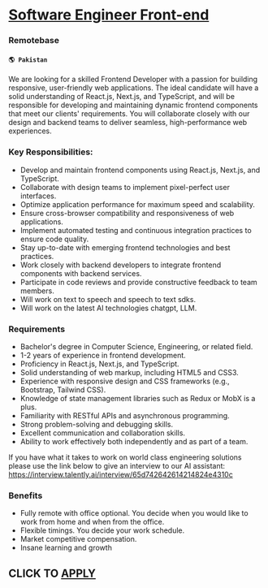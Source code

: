 # [Software Engineer Front-end](https://www.remotewlb.com/apply/software-engineer-front-end-45206)  
### Remotebase  
#### `🌎 Pakistan`  

We are looking for a skilled Frontend Developer with a passion for building responsive, user-friendly web applications. The ideal candidate will have a solid understanding of React.js, Next.js, and TypeScript, and will be responsible for developing and maintaining dynamic frontend components that meet our clients' requirements. You will collaborate closely with our design and backend teams to deliver seamless, high-performance web experiences.

### Key Responsibilities:

  * Develop and maintain frontend components using React.js, Next.js, and TypeScript.
  * Collaborate with design teams to implement pixel-perfect user interfaces.
  * Optimize application performance for maximum speed and scalability.
  * Ensure cross-browser compatibility and responsiveness of web applications.
  * Implement automated testing and continuous integration practices to ensure code quality.
  * Stay up-to-date with emerging frontend technologies and best practices.
  * Work closely with backend developers to integrate frontend components with backend services.
  * Participate in code reviews and provide constructive feedback to team members.
  * Will work on text to speech and speech to text sdks.
  * Will work on the latest AI technologies chatgpt, LLM.

### Requirements

  * Bachelor's degree in Computer Science, Engineering, or related field.
  * 1-2 years of experience in frontend development.
  * Proficiency in React.js, Next.js, and TypeScript.
  * Solid understanding of web markup, including HTML5 and CSS3.
  * Experience with responsive design and CSS frameworks (e.g., Bootstrap, Tailwind CSS).
  * Knowledge of state management libraries such as Redux or MobX is a plus.
  * Familiarity with RESTful APIs and asynchronous programming.
  * Strong problem-solving and debugging skills.
  * Excellent communication and collaboration skills.
  * Ability to work effectively both independently and as part of a team.  
  
If you have what it takes to work on world class engineering solutions please use the link below to give an interview to our AI assistant:  
https://interview.talently.ai/interview/65d742642614214824e4310c

### Benefits

  * Fully remote with office optional. You decide when you would like to work from home and when from the office.
  * Flexible timings. You decide your work schedule. 
  * Market competitive compensation.
  * Insane learning and growth

  
## CLICK TO [APPLY](https://www.remotewlb.com/apply/software-engineer-front-end-45206)

